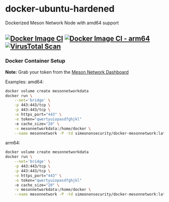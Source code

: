 # docker-ubuntu-hardened
Dockerized Meson Network Node with amd64 support

[![Docker Image CI](https://github.com/simeononsecurity/docker-mesonnetwork/actions/workflows/docker-image.yml/badge.svg)](https://github.com/simeononsecurity/docker-mesonnetwork/actions/workflows/docker-image.yml) [![Docker Image CI - arm64](https://github.com/simeononsecurity/docker-mesonnetwork/actions/workflows/docker-image-arm64.yml/badge.svg)](https://github.com/simeononsecurity/docker-mesonnetwork/actions/workflows/docker-image-arm64.yml)[![VirusTotal Scan](https://github.com/simeononsecurity/docker-mesonnetwork/actions/workflows/virustotal.yml/badge.svg)](https://github.com/simeononsecurity/docker-mesonnetwork/actions/workflows/virustotal.yml)
---------------------------

### Docker Container Setup
**Note:** Grab your token from the [Meson Network Dashboard](https://dashboard.meson.network/user_node)

Examples:
amd64:
```bash
docker volume create mesonnetworkdata
docker run \
    --net='bridge' \
    -p 443:443/tcp \
    -p 443:443/tcp \
    -e https_port="443" \
    -e token="qwertyuiopasdfghjkl"
    -e cache_size="20" \
    -v mesonnetworkdata:/home/docker \
    --name mesonnetwork -P -td simeononsecurity/docker-mesonnetwork:latest 
``` 
arm64:
```bash
docker volume create mesonnetworkdata
docker run \
    --net='bridge' \
    -p 443:443/tcp \
    -p 443:443/tcp \
    -e https_port="443" \
    -e token="qwertyuiopasdfghjkl"
    -e cache_size="20" \
    -v mesonnetworkdata:/home/docker \
    --name mesonnetwork -P -td simeononsecurity/docker-mesonnetwork:latest-arm64
``` 
